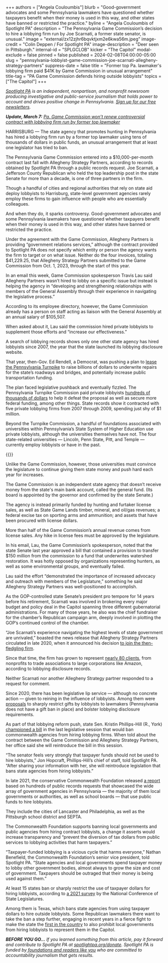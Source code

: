 +++
authors = ["Angela Couloumbis"]
blurb = "Good-government advocates and some Pennsylvania lawmakers have questioned whether taxpayers benefit when their money is used in this way, and other states have banned or restricted the practice."
byline = "Angela Couloumbis of Spotlight PA"
description = "The Pennsylvania Game Commission’s decision to hire a lobbying firm run by Joe Scarnati, a former state senator, is unusual."
image = "external/zx12zjhr6bqvktjxm2e6kwa56m.jpeg"
image-credit = "Colin Deppen / For Spotlight PA"
image-description = "Deer seen in Pittsburgh."
internal-id = "SPLGCLOB"
kicker = "The Capitol"
modal-exclude = false
pinned = false
published = 2024-02-08T04:00:00-05:00
slug = "pennsylvania-lobbyist-game-commission-joe-scarnati-allegheny-strategy-partners"
suppress-date = false
title = "Former top Pa. lawmaker's lobbying firm paid $41K by Game Commission in unusual arrangement"
title-tag = "PA Game Commission defends hiring outside lobbyists"
topics = ["The Capitol"]
+++

<a href="https://www.spotlightpa.org/"><em>Spotlight PA</em></a><em> is an independent, nonpartisan, and nonprofit newsroom producing investigative and public-service journalism that holds power to account and drives positive change in Pennsylvania. </em><a href="https://www.spotlightpa.org/newsletters"><em>Sign up for our free newsletters</em></a><em>.</em>

<strong><em>Update, March 7:</em></strong><em> </em><a href="https://www.spotlightpa.org/news/2024/03/pennsylvania-game-commission-lobbyists-contract-joe-scarnati-budget-hearings/"><em>Pa. Game Commission won’t renew controversial contract with lobbying firm run by former top lawmaker</em></a><em></em>

HARRISBURG — The state agency that promotes hunting in Pennsylvania has hired a lobbying firm run by a former top lawmaker using tens of thousands of dollars in public funds, an unusual arrangement that at least one legislator has tried to ban.

The Pennsylvania Game Commission entered into a $10,000-per-month contract last fall with Allegheny Strategy Partners, according to records obtained by Spotlight PA through a public records request. Joe Scarnati, a Jefferson County Republican who held the top leadership post in the state Senate for more than a decade, is one of three partners in the firm.

Though a handful of cities and regional authorities that rely on state aid deploy lobbyists to Harrisburg, state-level government agencies rarely employ these firms to gain influence with people who are essentially colleagues.

<script src="https://www.spotlightpa.org/embed.js" async></script><div data-spl-embed-version="1" data-spl-src="https://www.spotlightpa.org/embeds/newsletter/"></div>

And when they do, it sparks controversy. Good-government advocates and some Pennsylvania lawmakers have questioned whether taxpayers benefit when their money is used in this way, and other states have banned or restricted the practice.

Under the agreement with the Game Commission, Allegheny Partners is providing “government relations services,” although the contract provided to Spotlight PA does not specify which entity or person the agency wants the firm to target or on what issue. Neither do the four invoices, totaling $41,229.25, that Allegheny Strategy Partners submitted to the Game Commission from Oct. 1, 2023, through the start of this year.

In an email this week, Game Commission spokesperson Travis Lau said Allegheny Partners wasn’t hired to lobby on a specific issue but instead is helping the agency in “developing and strengthening relationships with members of the General Assembly through their experience in navigating the legislative process.”

According to its employee directory, however, the Game Commission already has a person on staff acting as liaison with the General Assembly at an annual salary of $105,507.

When asked about it, Lau said the commission hired private lobbyists to supplement those efforts and “increase our effectiveness.”

A search of lobbying records shows only one other state agency has hired lobbyists since 2007, the year that the state launched its lobbying disclosure website.

That year, then-Gov. Ed Rendell, a Democrat, was pushing a plan to <a href="https://www.inquirer.com/philly/news/homepage/20070522_Turnpike_lease_plan_sent_to_Pa__legislature.html#loaded">lease the Pennsylvania Turnpike</a> to raise billions of dollars to underwrite repairs for the state’s roadways and bridges, and potentially increase public transportation funding.

The plan faced legislative pushback and eventually fizzled. The Pennsylvania Turnpike Commission paid private lobbyists <a href="https://www.pennlive.com/pennsyltucky/2008/01/thanks_for_riding_the_pennsylv.html">hundreds of thousands of dollars</a> to help it defeat the proposal as well as secure more federal funding, among other things. State records show it contracted with five private lobbying firms from 2007 through 2009, spending just shy of $1 million.

Beyond the Turnpike Commission, a handful of foundations associated with universities within Pennsylvania’s State System of Higher Education use private lobbyists, although the universities themselves have not. The four state-related universities — Lincoln, Penn State, Pitt, and Temple — currently employ lobbyists or have in the past.

{{<picture src="2024/02/01jw-7nx4-yn7t-2dfn.jpeg" description="The House floor in the Pa. Capitol." caption="Pennsylvania Senate President Pro Tempore Joe Scarnati (second from right) talks to former Gov. Tom Wolf in the Capitol." credit="Commonwealth Media Services">}}

Unlike the Game Commission, however, those universities must convince the legislature to continue giving them state money and push hard each year for increases.

The Game Commission is an independent state agency that doesn’t receive money from the state&#39;s main bank account, called the general fund. (Its board is appointed by the governor and confirmed by the state Senate.)

The agency is instead primarily funded by hunting and furtaker license sales, as well as State Game Lands timber, mineral, and oil/gas revenues; a federal excise tax on sporting arms and ammunition; and assets that have been procured with license dollars.

More than half of the Game Commission’s annual revenue comes from license sales. Any hike in license fees must be approved by the legislature.

In his email, Lau, the Game Commission’s spokesperson, noted that the state Senate last year approved a bill that contained a provision to transfer $150 million from the commission to a fund that underwrites watershed restoration. It was hotly opposed by organizations representing hunters, as well as some environmental groups, and eventually failed.

Lau said the effort “demonstrated the importance of increased advocacy and outreach with members of the Legislature,” something he said Allegheny Strategy Partners was well-positioned to accomplish.

As the GOP-controlled state Senate’s president pro tempore for 14 years before his retirement, Scarnati was involved in brokering every major budget and policy deal in the Capitol spanning three different gubernatorial administrations. For many of those years, he also was the chief fundraiser for the chamber’s Republican campaign arm, deeply involved in plotting the GOP’s continued control of the chamber.

“Joe Scarnati’s experience navigating the highest levels of state government are unrivaled,” boasted the news release that Allegheny Strategy Partners circulated in late 2020, when it announced his decision <a href="https://www.pennlive.com/news/2020/12/former-pa-sen-joe-scarnati-makes-developing-new-businesses-his-new-business.html">to join the then-fledgling firm</a>.

Since that time, the firm has grown to represent <a href="https://www.palobbyingservices.pa.gov/ViewRegistration.aspx?QsRegID=66509&amp;QsAppRegID=&amp;Qsaction=VIEWREG&amp;QsArchiveID=&amp;QsRegType=Lobbying%20Firm">nearly 80 clients</a>, from nonprofits to trade associations to large corporations like Amazon, according to lobbying disclosure records.

Neither Scarnati nor another Allegheny Strategy partner responded to a request for comment.

Since 2020, there has been legislative lip service — although no concrete action — given to reining in the influence of lobbyists. Among them were <a href="https://apnews.com/article/business-pennsylvania-state-governments-tom-wolf-2861fb873fb637939aac30d71ec5c4a2">proposals</a> to sharply restrict gifts by lobbyists to lawmakers (Pennsylvania does not have a gift ban in place) and bolster lobbying disclosure requirements.

As part of that lobbying reform push, state Sen. Kristin Phillips-Hill (R., York) <a href="https://senatorkristin.com/2021/10/13/phillips-hill-unveils-additional-reform-measures-to-limit-influence-of-lobbyists-campaign-consultants/">championed a bill</a> in the last legislative session that would ban commonwealth agencies from hiring lobbying firms. When told about the contract between the Game Commission and Allegheny Strategy Partners, her office said she will reintroduce the bill in this session.

“The senator feels very strongly that taxpayer funds should not be used to hire lobbyists,” Jon Hopcraft, Phillips-Hill’s chief of staff, told Spotlight PA. “After sharing your information with her, she will reintroduce legislation that bans state agencies from hiring lobbyists.”

In late 2021, the conservative Commonwealth Foundation released <a href="https://www.commonwealthfoundation.org/research/how-pa-governments-use-tax-dollars-to-pay-contract-lobbyists/">a report</a> based on hundreds of public records requests that showcased the wide array of government agencies in Pennsylvania — the majority of them local governments or authorities, as well as school boards — that use public funds to hire lobbyists.

They include the cities of Lancaster and Philadelphia, as well as the Pittsburgh school district and SEPTA.

<script src="https://www.spotlightpa.org/embed.js" async></script><div data-spl-embed-version="1" data-spl-src="https://www.spotlightpa.org/embeds/donate/"></div>

The Commonwealth Foundation supports banning local governments and public agencies from hiring contract lobbyists, a change it asserts would increase transparency and “prevent the diversion of tax dollars from public services to lobbying activities that harm taxpayers.”

“Taxpayer-funded lobbying is a vicious cycle that harms everyone,” Nathan Benefield, the Commonwealth Foundation’s senior vice president, told Spotlight PA. “State agencies and local governments spend taxpayer money to lobby other government bodies, almost always to grow the size and cost of government. Taxpayers should be outraged that their money is being used against them.”<strong></strong>

At least 15 states ban or sharply restrict the use of taxpayer dollars for hiring lobbyists, according to <a href="https://www.ncsl.org/ethics/limiting-public-funds-for-lobbying#Body">a 2021 survey</a> by the National Conference of State Legislatures.

Among them is Texas, which bans state agencies from using taxpayer dollars to hire outside lobbyists. Some Republican lawmakers there want to take the ban a step further, engaging in recent years in a fierce fight to make the state the <a href="https://www.forbes.com/sites/patrickgleason/2023/01/31/texas-could-soon-be-the-first-state-to-end-taxpayer-funded-lobbying/?sh=1e9ee7ba3323">first in the country</a> to also prohibit local governments from hiring lobbyists to represent them in the Capitol.

<strong><em>BEFORE YOU GO…</em></strong><em> If you learned something from this article, pay it forward and contribute to Spotlight PA at </em><a href="http://spotlightpa.org/donate"><em>spotlightpa.org/donate</em></a><em>. Spotlight PA is funded by</em><a href="https://www.spotlightpa.org/support"><em> foundations and readers like you</em></a><em> who are committed to accountability journalism that gets results.</em>

